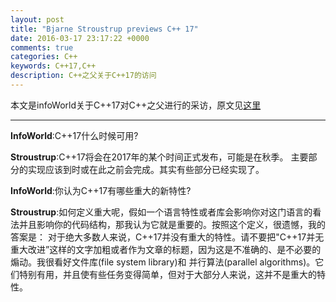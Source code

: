 ```yaml
---
layout: post
title: "Bjarne Stroustrup previews C++ 17"
date: 2016-03-17 23:17:22 +0000
comments: true
categories: C++
keywords: C++17,C++
description: C++之父关于C++17的访问
---
```


本文是infoWorld关于C++17对C++之父进行的采访，原文见[这里](0)

--------------------------------------------------------------------------

**InfoWorld**:C++17什么时候可用?

**Stroustrup**:C++17将会在2017年的某个时间正式发布，可能是在秋季。 主要部分的实现应该到时或在此之前会完成。其实有些部分已经实现了。

**InfoWorld**:你认为C++17有哪些重大的新特性?

**Stroustrup**:如何定义重大呢，假如一个语言特性或者库会影响你对这门语言的看法并且影响你的代码结构，那我认为它就是重要的。按照这个定义，很遗憾，我的答案是：
对于绝大多数人来说，C++17并没有重大的特性。请不要把"C++17并无重大改进”这样的文字加粗或者作为文章的标题，因为这是不准确的、是不必要的煽动。我很看好文件库(file system library)和
并行算法(parallel algorithms)。它们特别有用，并且使有些任务变得简单，但对于大部分人来说，这并不是重大的特性。

[0]:http://www.infoworld.com/article/3044727/application-development/qa-bjarne-stroustrup-previews-c-17.html